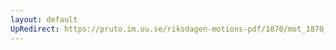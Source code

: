 ```yaml
---
layout: default
UpRedirect: https://pruto.im.uu.se/riksdagen-motions-pdf/1870/mot_1870__ak__184/mot_1870__ak__184-002.pdf
---
```

